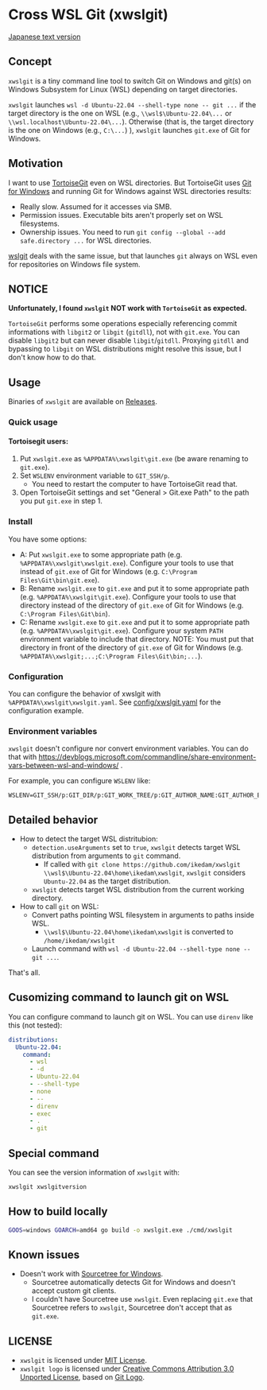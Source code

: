 Cross WSL Git (xwslgit)
=======================

[Japanese text version](README_ja.md)

Concept
-------

`xwslgit` is a tiny command line tool to switch Git on Windows and git(s) on Windows Subsystem for Linux (WSL) depending on target directories.

`xwslgit` launches `wsl -d Ubuntu-22.04 --shell-type none -- git ...` if the target directory is the one on WSL (e.g., `\\wsl$\Ubuntu-22.04\...` or `\\wsl.localhost\Ubuntu-22.04\...`).
Otherwise (that is, the target directory is the one on Windows (e.g., `C:\...`) ), `xwslgit` launches `git.exe` of Git for Windows.

Motivation
----------

I want to use [TortoiseGit](https://tortoisegit.org/) even on WSL directories. But TortoiseGit uses [Git for Windows](https://gitforwindows.org/) and running Git for Windows against WSL directories results:

* Really slow. Assumed for it accesses via SMB.
* Permission issues. Executable bits aren't properly set on WSL filesystems.
* Ownership issues. You need to run `git config --global --add safe.directory ...` for WSL directories.

[wslgit](https://github.com/andy-5/wslgit) deals with the same issue, but that launches `git` always on WSL even for repositories on Windows file system.

NOTICE
------

**Unfortunately, I found `xwslgit` NOT work with `TortoiseGit` as expected.**

`TortoiseGit` performs some operations especially referencing commit informations with `libgit2` or `libgit` (`gitdll`), not with `git.exe`. You can disable `libgit2` but can never disable `libgit`/`gitdll`. Proxying `gitdll` and bypassing to `libgit` on WSL distributions might resolve this issue, but I don't know how to do that.

Usage
-----

Binaries of `xwslgit` are available on [Releases](https://github.com/ikedam/xwslgit/releases).

### Quick usage

#### Tortoisegit users:

1. Put `xwslgit.exe` as `%APPDATA%\xwslgit\git.exe` (be aware renaming to `git.exe`).
2. Set `WSLENV` environment variable to `GIT_SSH/p`.
    * You need to restart the computer to have TortoiseGit read that.
3. Open TortoiseGit settings and set "General > Git.exe Path" to the path you put `git.exe` in step 1.

### Install

You have some options:

* A: Put `xwslgit.exe` to some appropriate path (e.g. `%APPDATA%\xwslgit\xwslgit.exe`). Configure your tools to use that instead of `git.exe` of Git for Windows (e.g. `C:\Program Files\Git\bin\git.exe`).
* B: Rename `xwslgit.exe` to `git.exe` and put it to some appropriate path (e.g. `%APPDATA%\xwslgit\git.exe`). Configure your tools to use that directory instead of the directory of `git.exe` of Git for Windows (e.g. `C:\Program Files\Git\bin`).
* C: Rename `xwslgit.exe` to `git.exe` and put it to some appropriate path (e.g. `%APPDATA%\xwslgit\git.exe`). Configure your system `PATH` environment variable to include that directory. NOTE: You must put that directory in front of the directory of `git.exe` of Git for Windows (e.g. `%APPDATA%\xwslgit;...;C:\Program Files\Git\bin;...`).

### Configuration

You can configure the behavior of xwslgit with `%APPDATA%\xwslgit\xwslgit.yaml`.
See [config/xwslgit.yaml](config/xwslgit.yaml) for the configuration example.

### Environment variables

`xwslgit` doesn't configure nor convert environment variables.
You can do that with https://devblogs.microsoft.com/commandline/share-environment-vars-between-wsl-and-windows/ .

For example, you can configure `WSLENV` like:

```
WSLENV=GIT_SSH/p:GIT_DIR/p:GIT_WORK_TREE/p:GIT_AUTHOR_NAME:GIT_AUTHOR_EMAIL
```

Detailed behavior
-----------------

* How to detect the target WSL distritubion:
    * `detection.useArguments` set to `true`, `xwslgit` detects target WSL distribution from arguments to `git` command.
        * If called with `git clone https://github.com/ikedam/xwslgit \\wsl$\Ubuntu-22.04\home\ikedam\xwslgit`, `xwslgit` considers `Ubuntu-22.04` as the target distribution.
    * `xwslgit` detects target WSL distribution from the current working directory.
* How to call `git` on WSL:
    * Convert paths pointing WSL filesystem in arguments to paths inside WSL.
        * `\\wsl$\Ubuntu-22.04\home\ikedam\xwslgit` is converted to `/home/ikedam/xwslgit`
    * Launch command with `wsl -d Ubuntu-22.04 --shell-type none -- git ...`.

That's all.

Cusomizing command to launch git on WSL
---------------------------------------

You can configure command to launch git on WSL.
You can use `direnv` like this (not tested):

```yaml
distributions:
  Ubuntu-22.04:
    command:
      - wsl
      - -d
      - Ubuntu-22.04
      - --shell-type
      - none
      - --
      - direnv
      - exec
      - .
      - git
```

Special command
---------------

You can see the version information of `xwslgit` with:

```sh
xwslgit xwslgitversion
```

How to build locally
--------------------

```sh
GOOS=windows GOARCH=amd64 go build -o xwslgit.exe ./cmd/xwslgit
```

Known issues
------------

* Doesn't work with [Sourcetree for Windows](https://www.sourcetreeapp.com/).
    * Sourcetree automatically detects Git for Windows and doesn't accept custom git clients.
    * I couldn't have Sourcetree use `xwslgit`. Even replacing `git.exe` that Sourcetree refers to `xwslgit`, Sourcetree don't accept that as `git.exe`.

LICENSE
-------

* `xwslgit` is licensed under [MIT License](LICENSE).
* `xwslgit logo` is licensed under [Creative Commons Attribution 3.0 Unported License](https://creativecommons.org/licenses/by/3.0/), based on [Git Logo](https://git-scm.com/downloads/logos).
